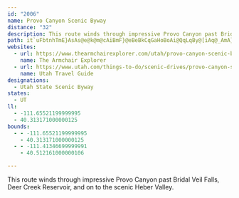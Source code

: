 ```yaml
---
id: "2006"
name: Provo Canyon Scenic Byway
distance: "32"
description: This route winds through impressive Provo Canyon past Bridal Veil Falls, Deer Creek Reservoir, and on to the scenic Heber Valley.
path: it`uFbtnhTmE}AsAs@e@k@m@cAiBmF}@eBeBkCqGaHoBoAi@QqLqBy@[iAq@_AmA}@gBmGgTs@mBiAmBuA{AcBkA{LwDy@a@mA_AuA{B}@sCK}@g@aMAaCT_CnAyExAuEl@{CN_BB_Ek@_FeCkQMsCUaWk@}Li@aDyBsEwIoHwA_BoAsC}BgHy@kB_BaCs@k@wFkDePuKoAaA_DmD}AsCmCkIsBcHqBgFwAkBcBaBgGaFsCyCwAmBcCeEoAsCgJwWi@mB_@eBsBqRo@cCa@{@u@kAoBgCiBmBs@gAi@yAyAeIcAyCiGcJmA_DsCiJe@_Ao@eAaGuHy@_B]sA[sBEkCDkCN}DM_G[sCi@mB_A_CoDmFgCeDw@sBqAiGgEuK}B_IeAoCwAyC}CgFoEwGa@cA_B_Jo@yBo@sAeAsA}AmAoAk@_Cs@cBEwGBqCHeNpBwHe@eBVgEtAmBDu@KwCaAcJmEy@k@}@sAmEgIuAaB}AeAoBk@qBG{B^qEdBo@F{A?kCs@iEyB}BmAyAqAwDiFy@q@y@e@mEyAkAm@cB}A}@}Ae@eBiBuKSS]wBg@gBmAmCs@_Au@s@iCyAqRwFcD{A_Aq@kAgAgBaC{@eBsBoFiByDqHsI_HsGoByAuFoAaAk@iBqBm@gAa@kAYsAYyBHiDHw@xBaJTeCCaEe@oGu@yBs@sAu@}@uD{CqByB}@mAe@sAkCaNa@wA}CkHc@wAsDwQe@}CSoCL}CNoBvO{v@dCoKxDoR~@gF^{DZ_J?gDQgEg@_FuDwTwFkZcAmDuAeC}@eAoBmAyAg@oBK}A@sCt@}@f@_BxAs@~@cAhCq@~C}CnRe@xBaC~FmCtEiBrBsCfCmEpCmCx@yFr@mSx@wXj@mFf@iHjA{C`A}GdCgKlFcBj@aBRkAE}AYuAm@gDyBcCmBiB_CsEyG}@{Bs@_EqAqF}BoHi@sFu@uKIkCUuBm@eDoAaEs@_BiA{AiA_A}CmAyAWoA?wAJaB^oNlDqDl@_CFoAIcEsAsBwAgCgDeAyCqG_Xw@wBqAr@g@JyfADssBx@wWEid@PwNCsPNoRbAem@_@`@onALgNN{D|@yEj@aBzA{Cj@w@nDaD`EaDrAwAjAeBlAgCn@aCj@wCXmF^omCVkFx@oHNgu@
websites:
  - url: https://www.thearmchairexplorer.com/utah/provo-canyon-scenic-byway.php
    name: The Armchair Explorer
  - url: https://www.utah.com/things-to-do/scenic-drives/provo-canyon-scenic-drives/
    name: Utah Travel Guide
designations:
  - Utah State Scenic Byway
states:
  - UT
ll:
  - -111.65521199999995
  - 40.313171000000125
bounds:
  - - -111.65521199999995
    - 40.313171000000125
  - - -111.41346699999991
    - 40.512161000000106

---
```


This route winds through impressive Provo Canyon past Bridal Veil Falls, Deer Creek Reservoir, and on to the scenic Heber Valley.
